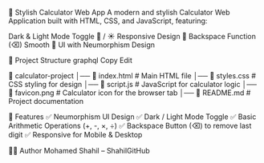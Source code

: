 🧮 Stylish Calculator Web App
A modern and stylish Calculator Web Application built with HTML, CSS, and JavaScript, featuring:

Dark & Light Mode Toggle 🌙 / ☀️
Responsive Design 📱
Backspace Function (⌫)
Smooth 🚀 UI with Neumorphism Design

📂 Project Structure
graphql
Copy
Edit

📂 calculator-project
│── 📄 index.html        # Main HTML file
│── 📄 styles.css        # CSS styling for design
│── 📄 script.js         # JavaScript for calculator logic
│── 📄 favicon.png       # Calculator icon for the browser tab
│── 📄 README.md         # Project documentation


🎨 Features
✅ Neumorphism UI Design
✅ Dark / Light Mode Toggle
✅ Basic Arithmetic Operations (+, -, ×, ÷)
✅ Backspace Button (⌫) to remove last digit
✅ Responsive for Mobile & Desktop

👨‍💻 Author
Mohamed Shahil – ShahilGitHub
